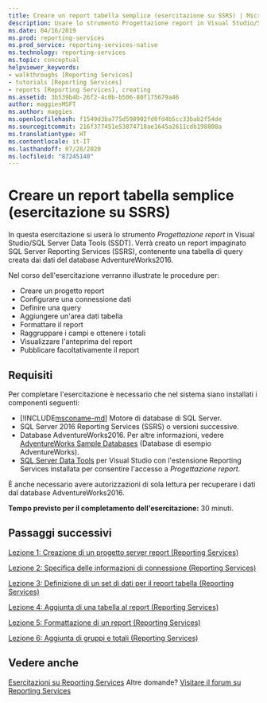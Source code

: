 ```yaml
---
title: Creare un report tabella semplice (esercitazione su SSRS) | Microsoft Docs
description: Usare lo strumento Progettazione report in Visual Studio/SQL Server Data Tools (SSDT) e quindi creare un report impaginato di SQL Server Reporting Services (SSRS).
ms.date: 04/16/2019
ms.prod: reporting-services
ms.prod_service: reporting-services-native
ms.technology: reporting-services
ms.topic: conceptual
helpviewer_keywords:
- walkthroughs [Reporting Services]
- tutorials [Reporting Services]
- reports [Reporting Services], creating
ms.assetid: 3b539b4b-26f2-4c0b-b506-80f175679a46
author: maggiesMSFT
ms.author: maggies
ms.openlocfilehash: f1549d3ba775d598902fd0fd4b5cc33bab2f54de
ms.sourcegitcommit: 216f377451e53874718ae1645a2611cdb198808a
ms.translationtype: HT
ms.contentlocale: it-IT
ms.lasthandoff: 07/28/2020
ms.locfileid: "87245140"
---
```

# <a name="create-a-basic-table-report-ssrs-tutorial"></a>Creare un report tabella semplice (esercitazione su SSRS)

In questa esercitazione si userà lo strumento *Progettazione report* in Visual Studio/SQL Server Data Tools (SSDT). Verrà creato un report impaginato SQL Server Reporting Services (SSRS), contenente una tabella di query creata dai dati del database AdventureWorks2016.

Nel corso dell'esercitazione verranno illustrate le procedure per:
  
- Creare un progetto report
- Configurare una connessione dati
- Definire una query
- Aggiungere un'area dati tabella
- Formattare il report
- Raggruppare i campi e ottenere i totali
- Visualizzare l'anteprima del report
- Pubblicare facoltativamente il report

## <a name="requirements"></a>Requisiti

Per completare l'esercitazione è necessario che nel sistema siano installati i componenti seguenti:

- [!INCLUDE[msconame-md](../includes/msconame-md.md)] Motore di database di SQL Server.  
- SQL Server 2016 Reporting Services (SSRS) o versioni successive.
- Database AdventureWorks2016.  Per altre informazioni, vedere [AdventureWorks Sample Databases](https://github.com/Microsoft/sql-server-samples/releases) (Database di esempio AdventureWorks).
- [SQL Server Data Tools](../ssdt/download-sql-server-data-tools-ssdt.md) per Visual Studio con l'estensione Reporting Services installata per consentire l'accesso a *Progettazione report*.
  
È anche necessario avere autorizzazioni di sola lettura per recuperare i dati dal database AdventureWorks2016.

**Tempo previsto per il completamento dell'esercitazione:** 30 minuti.

## <a name="next-steps"></a>Passaggi successivi

[Lezione 1: Creazione di un progetto server report &#40;Reporting Services&#41;](lesson-1-creating-a-report-server-project-reporting-services.md)

[Lezione 2: Specifica delle informazioni di connessione &#40;Reporting Services&#41;](lesson-2-specifying-connection-information-reporting-services.md)

[Lezione 3: Definizione di un set di dati per il report tabella &#40;Reporting Services&#41;](lesson-3-defining-a-dataset-for-the-table-report-reporting-services.md)

[Lezione 4: Aggiunta di una tabella al report &#40;Reporting Services&#41;](lesson-4-adding-a-table-to-the-report-reporting-services.md)

[Lezione 5: Formattazione di un report &#40;Reporting Services&#41;](lesson-5-formatting-a-report-reporting-services.md)

[Lezione 6: Aggiunta di gruppi e totali &#40;Reporting Services&#41;](lesson-6-adding-grouping-and-totals-reporting-services.md)

## <a name="see-also"></a>Vedere anche

[Esercitazioni su Reporting Services](reporting-services-tutorials-ssrs.md) Altre domande? [Visitare il forum su Reporting Services](https://go.microsoft.com/fwlink/?LinkId=620231)
